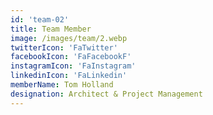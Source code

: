 ```yaml
---
id: 'team-02'
title: Team Member
image: /images/team/2.webp
twitterIcon: 'FaTwitter'
facebookIcon: 'FaFacebookF'
instagramIcon: 'FaInstagram'
linkedinIcon: 'FaLinkedin'
memberName: Tom Holland
designation: Architect & Project Management
---
```

